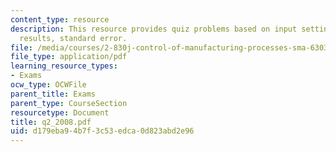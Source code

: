 ```yaml
---
content_type: resource
description: This resource provides quiz problems based on input setting and output
  results, standard error.
file: /media/courses/2-830j-control-of-manufacturing-processes-sma-6303-spring-2008/d179eba94b7f3c53edca0d823abd2e96_q2_2008.pdf
file_type: application/pdf
learning_resource_types:
- Exams
ocw_type: OCWFile
parent_title: Exams
parent_type: CourseSection
resourcetype: Document
title: q2_2008.pdf
uid: d179eba9-4b7f-3c53-edca-0d823abd2e96
---
```

